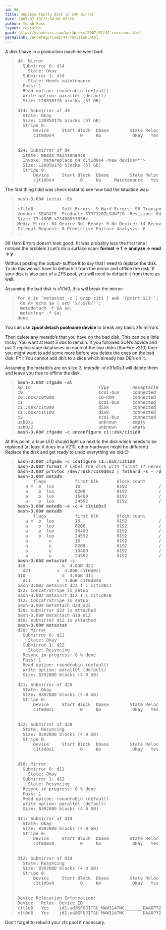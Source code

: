 ```yaml
---
id: 96
title: Replace faulty disk in SVM mirror
date: 2007-07-10T22:54:00-07:00
author: Yonah Russ
layout: revision
guid: http://yonahruss.com/wordpress/2007/07/44-revision.html
permalink: /uncategorized/44-revision.html
---
```

A disk I have in a production machine went bad:

> <pre>d4: Mirror<br />  Submirror 0: d14<br />    State: Okay       <br />  Submirror 1: d24<br />    State: Needs maintenance<br />  Pass: 1<br />  Read option: roundrobin (default)<br />  Write option: parallel (default)<br />  Size: 120850176 blocks (57 GB)<br /><br />d14: Submirror of d4<br />  State: Okay       <br />  Size: 120850176 blocks (57 GB)<br />  Stripe 0:<br />      Device     Start Block  Dbase        State Reloc Hot Spare<br />      c1t0d0s4          0     No            Okay   Yes<br /><br /><br />d24: Submirror of d4<br />  State: Needs maintenance<br />  Invoke: metareplace d4 c1t1d0s4 &lt;new device=""><br />  Size: 120850176 blocks (57 GB)<br />  Stripe 0:<br />      Device     Start Block  Dbase        State Reloc Hot Spare<br />      c1t1d0s4          0     No     Maintenance   Yes &lt;/new></pre>

The first thing I did was check iostat to see how bad the situation was:

> <pre>bash-3.00# iostat -En<br />...<br />c1t1d0           Soft Errors: 9 Hard Errors: 98 Transport Errors: 27<br />Vendor: SEAGATE  Product: ST373207LSUN72G  Revision: 045A Serial No: 060133PK2W<br />Size: 73.40GB &lt;73400057856><br />Media Error: 84 Device Not Ready: 0 No Device: 14 Recoverable: 9<br />Illegal Request: 0 Predictive Failure Analysis: 0<br />...</pre>



98 Hard Errors doesn&#8217;t look good. (It was probably less the first time I noticed the problem.) Let&#8217;s do a surface scan: <span style="font-weight: bold;">format -> 1 -> analyze -> read -> y</span>

Without posting the output- suffice it to say that I need to replace the disk. To do this we will have to dettach it from the mirror and offline the disk. If your disk is also part of a ZFS pool, you will need to dettach it from there as well.

Assuming the bad disk is c1t1d0, this will break the mirror:

> <pre>for a in `metastat -c | grep c1t1 | awk '{print $1}'`;<br /> do A=`echo $a | sed 's/.$/0/'`;<br /> metadetach -f $A $a;<br /> metaclear -f $a;<br />done</pre>

You can use <span style="font-weight: bold;">zpool detach poolname device</span> to break any basic zfs mirrors.

Then delete any metadb&#8217;s that you have on the bad disk. This can be a little tricky. You want at least 3 dbs to remain. If you followed SUN&#8217;s advice and put 2 replica state databases on each of the two disks (SunFire v210) then you might want to add some more before you delete the ones on the bad disk. FYI: You cannot add db&#8217;s to a slice which already has DB&#8217;s on it.

Assuming the metadb&#8217;s are on slice 3, <span style="font-style: italic;">metadb -d c1t1d0s3</span> will delete them and leave you free to offline the disk.

> <pre><span style="font-weight: bold;">bash-3.00# cfgadm -al</span><br />Ap_Id                          Type         Receptacle   Occupant     Condition<br />c0                             scsi-bus     connected    configured   unknown<br />c0::dsk/c0t0d0                 CD-ROM       connected    configured   unknown<br />c1                             scsi-bus     connected    configured   unknown<br />c1::dsk/c1t0d0                 disk         connected    configured   unknown<br />c1::dsk/c1t1d0                 disk         connected    configured   unknown<br />c2                             scsi-bus     connected    unconfigured unknown<br />usb0/1                         unknown      empty        unconfigured ok<br />usb0/2                         unknown      empty        unconfigured ok<br /><span style="font-weight: bold;">bash-3.00# cfgadm -c unconfigure c1::dsk/c1t1d0</span></pre>

At this point, a blue LED should light up next to the disk which needs to be replaced (at least it does in a V210, other hardware might be different). Replace the disk and get ready to undo everything we did 😉

> <pre><span style="font-weight: bold;">bash-3.00# cfgadm -c configure c1::dsk/c1t1d0<br /></span><span><span style="font-weight: bold;">bash-3.00# format </span><span><span style="font-style: italic;"># Label the disk with format if necessary</span></span></span><br /><span style="font-weight: bold;">bash-3.00# prtvtoc /dev/rdsk/c1t0d0s2 | fmthard -s - /dev/rdsk/c1t1d0s2<br />bash-3.00# metadb </span><br />      flags           first blk       block count<br />   a m  p  luo        16              8192            /dev/dsk/c1t0d0s3<br />   a    p  luo        8208            8192            /dev/dsk/c1t0d0s3<br />   a    p  luo        16400           8192            /dev/dsk/c1t0d0s3<br />   a    p  luo        24592           8192            /dev/dsk/c1t0d0s3<br /><span style="font-weight: bold;">bash-3.00# metadb -a -c 4 c1t1d0s3<br />bash-3.00# metadb</span><br />      flags           first blk       block count<br />   a m  p  luo        16              8192            /dev/dsk/c1t0d0s3<br />   a    p  luo        8208            8192            /dev/dsk/c1t0d0s3<br />   a    p  luo        16400           8192            /dev/dsk/c1t0d0s3<br />   a    p  luo        24592           8192            /dev/dsk/c1t0d0s3<br />   a        u         16              8192            /dev/dsk/c1t1d0s3<br />   a        u         8208            8192            /dev/dsk/c1t1d0s3<br />   a        u         16400           8192            /dev/dsk/c1t1d0s3<br />   a        u         24592           8192            /dev/dsk/c1t1d0s3<br /><span style="font-weight: bold;">bash-3.00# metastat -c</span><br />d20              m  4.0GB d21<br />  d21          s  4.0GB c1t0d0s1<br />d10              m  4.0GB d11<br />  d11          s  4.0GB c1t0d0s0<br />bash-3.00# metainit d22 1 1 c1t1d0s1       <br />d22: Concat/Stripe is setup<br />bash-3.00# metainit d12 1 1 c1t1d0s0<br />d12: Concat/Stripe is setup<br />bash-3.00# metattach d20 d22<br />d20: submirror d22 is attached<br />bash-3.00# metattach d10 d12<br />d10: submirror d12 is attached<br /><span style="font-weight: bold;">bash-3.00# metastat</span><br />d20: Mirror<br />  Submirror 0: d21<br />    State: Okay       <br />  Submirror 1: d22<br />    State: Resyncing  <br />  Resync in progress: 8 % done<br />  Pass: 1<br />  Read option: roundrobin (default)<br />  Write option: parallel (default)<br />  Size: 8392080 blocks (4.0 GB)<br /><br />d21: Submirror of d20<br />  State: Okay       <br />  Size: 8392080 blocks (4.0 GB)<br />  Stripe 0:<br />      Device     Start Block  Dbase        State Reloc Hot Spare<br />      c1t0d0s1          0     No            Okay   Yes<br /><br /><br />d22: Submirror of d20<br />  State: Resyncing  <br />  Size: 8392080 blocks (4.0 GB)<br />  Stripe 0:<br />      Device     Start Block  Dbase        State Reloc Hot Spare<br />      c1t1d0s1          0     No            Okay   Yes<br /><br /><br />d10: Mirror<br />  Submirror 0: d11<br />    State: Okay       <br />  Submirror 1: d12<br />    State: Resyncing  <br />  Resync in progress: 0 % done<br />  Pass: 1<br />  Read option: roundrobin (default)<br />  Write option: parallel (default)<br />  Size: 8392080 blocks (4.0 GB)<br /><br />d11: Submirror of d10<br />  State: Okay       <br />  Size: 8392080 blocks (4.0 GB)<br />  Stripe 0:<br />      Device     Start Block  Dbase        State Reloc Hot Spare<br />      c1t0d0s0          0     No            Okay   Yes<br /><br /><br />d12: Submirror of d10<br />  State: Resyncing  <br />  Size: 8392080 blocks (4.0 GB)<br />  Stripe 0:<br />      Device     Start Block  Dbase        State Reloc Hot Spare<br />      c1t1d0s0          0     No            Okay   Yes<br /><br /><br />Device Relocation Information:<br />Device   Reloc  Device ID<br />c1t1d0   Yes    id1,sd@SFUJITSU_MAW3147NC_______DAA0P7203F0V<br />c1t0d0   Yes    id1,sd@SFUJITSU_MAW3147NC_______DAA0P7203F1N</pre>

Don&#8217;t forget to rebuild your zfs pool if necessary.